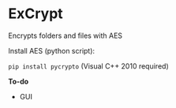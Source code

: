 ExCrypt
=======
Encrypts folders and files with AES

Install AES (python script):

`pip install pycrypto` (Visual C++ 2010 required)

**To-do**

- GUI
